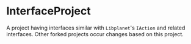 # InterfaceProject

A project having interfaces similar with `Libplanet`'s `IAction` and related interfaces. Other forked projects occur changes based on this project.
